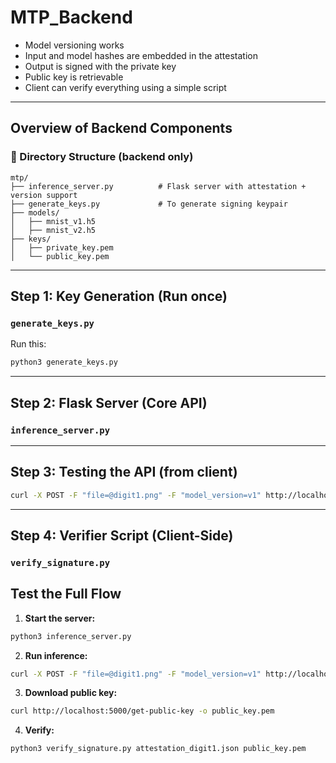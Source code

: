 # MTP_Backend

*  Model versioning works
*  Input and model hashes are embedded in the attestation
*  Output is signed with the private key
*  Public key is retrievable
*  Client can verify everything using a simple script

---

## Overview of Backend Components

### 📁 Directory Structure (backend only)

```
mtp/
├── inference_server.py          # Flask server with attestation + version support
├── generate_keys.py             # To generate signing keypair
├── models/
│   ├── mnist_v1.h5
│   ├── mnist_v2.h5
├── keys/
│   ├── private_key.pem
│   └── public_key.pem
```

---

## Step 1: Key Generation (Run once)

### `generate_keys.py`

Run this:

```bash
python3 generate_keys.py
```

---

## Step 2: Flask Server (Core API)

### `inference_server.py`

---

## Step 3: Testing the API (from client)

```bash
curl -X POST -F "file=@digit1.png" -F "model_version=v1" http://localhost:5000/infer -o attestation_digit1.json
```

---

## Step 4: Verifier Script (Client-Side)

### `verify_signature.py`

## Test the Full Flow

1. **Start the server:**

```bash
python3 inference_server.py
```

2. **Run inference:**

```bash
curl -X POST -F "file=@digit1.png" -F "model_version=v1" http://localhost:5000/infer -o attestation_digit1.json
```

3. **Download public key:**

```bash
curl http://localhost:5000/get-public-key -o public_key.pem
```

4. **Verify:**

```bash
python3 verify_signature.py attestation_digit1.json public_key.pem
```
